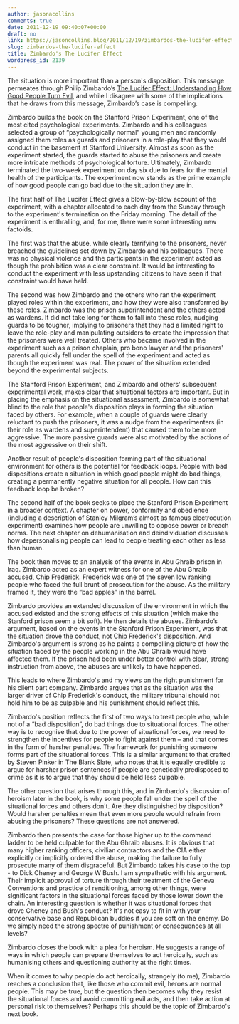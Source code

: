```yaml
---
author: jasonacollins
comments: true
date: 2011-12-19 09:40:07+00:00
draft: no
link: https://jasoncollins.blog/2011/12/19/zimbardos-the-lucifer-effect/
slug: zimbardos-the-lucifer-effect
title: Zimbardo's The Lucifer Effect
wordpress_id: 2139
---
```


The situation is more important than a person's disposition. This message permeates through Philip Zimbardo’s [The Lucifer Effect: Understanding How Good People Turn Evil](http://www.amazon.com/gp/product/0812974441/ref=as_li_ss_tl?ie=UTF8&tag=evolvieconom-20&linkCode=as2&camp=1789&creative=390957&creativeASIN=0812974441), and while I disagree with some of the implications that he draws from this message, Zimbardo’s case is compelling.

Zimbardo builds the book on the Stanford Prison Experiment, one of the most cited psychological experiments. Zimbardo and his colleagues selected a group of “psychologically normal” young men and randomly assigned them roles as guards and prisoners in a role-play that they would conduct in the basement at Stanford University. Almost as soon as the experiment started, the guards started to abuse the prisoners and create more intricate methods of psychological torture. Ultimately, Zimbardo terminated the two-week experiment on day six due to fears for the mental health of the participants. The experiment now stands as the prime example of how good people can go bad due to the situation they are in.

The first half of The Lucifer Effect gives a blow-by-blow account of the experiment, with a chapter allocated to each day from the Sunday through to the experiment's termination on the Friday morning. The detail of the experiment is enthralling, and, for me, there were some interesting new factoids.

The first was that the abuse, while clearly terrifying to the prisoners, never breached the guidelines set down by Zimbardo and his colleagues. There was no physical violence and the participants in the experiment acted as though the prohibition was a clear constraint. It would be interesting to conduct the experiment with less upstanding citizens to have seen if that constraint would have held.

The second was how Zimbardo and the others who ran the experiment played roles within the experiment, and how they were also transformed by these roles. Zimbardo was the prison superintendent and the others acted as wardens. It did not take long for them to fall into these roles, nudging guards to be tougher, implying to prisoners that they had a limited right to leave the role-play and manipulating outsiders to create the impression that the prisoners were well treated. Others who became involved in the experiment such as a prison chaplain, pro bono lawyer and the prisoners' parents all quickly fell under the spell of the experiment and acted as though the experiment was real. The power of the situation extended beyond the experimental subjects.

The Stanford Prison Experiment, and Zimbardo and others' subsequent experimental work, makes clear that situational factors are important. But in placing the emphasis on the situational assessment, Zimbardo is somewhat blind to the role that people's disposition plays in forming the situation faced by others. For example, when a couple of guards were clearly reluctant to push the prisoners, it was a nudge from the experimenters (in their role as wardens and superintendent) that caused them to be more aggressive. The more passive guards were also motivated by the actions of the most aggressive on their shift.

Another result of people's disposition forming part of the situational environment for others is the potential for feedback loops. People with bad dispositions create a situation in which good people might do bad things, creating a permanently negative situation for all people. How can this feedback loop be broken?

The second half of the book seeks to place the Stanford Prison Experiment in a broader context. A chapter on power, conformity and obedience (including a description of Stanley Milgram’s almost as famous electrocution experiment) examines how people are unwilling to oppose power or breach norms. The next chapter on dehumanisation and deindividuation discusses how depersonalising people can lead to people treating each other as less than human.

The book then moves to an analysis of the events in Abu Ghraib prison in Iraq. Zimbardo acted as an expert witness for one of the Abu Ghraib accused, Chip Frederick. Frederick was one of the seven low ranking people who faced the full brunt of prosecution for the abuse. As the military framed it, they were the “bad apples” in the barrel.

Zimbardo provides an extended discussion of the environment in which the accused existed and the strong effects of this situation (which make the Stanford prison seem a bit soft). He then details the abuses. Zimbardo’s argument, based on the events in the Stanford Prison Experiment, was that the situation drove the conduct, not Chip Frederick's disposition. And Zimbardo's argument is strong as he paints a compelling picture of how the situation faced by the people working in the Abu Ghraib would have affected them. If the prison had been under better control with clear, strong instruction from above, the abuses are unlikely to have happened.

This leads to where Zimbardo's and my views on the right punishment for his client part company. Zimbardo argues that as the situation was the larger driver of Chip Frederick's conduct, the military tribunal should not hold him to be as culpable and his punishment should reflect this.

Zimbardo's position reflects the first of two ways to treat people who, while not of a “bad disposition”, do bad things due to situational forces. The other way is to recognise that due to the power of situational forces, we need to strengthen the incentives for people to fight against them – and that comes in the form of harsher penalties. The framework for punishing someone forms part of the situational forces. This is a similar argument to that crafted by Steven Pinker in The Blank Slate, who notes that it is equally credible to argue for harsher prison sentences if people are genetically predisposed to crime as it is to argue that they should be held less culpable.

The other question that arises through this, and in Zimbardo's discussion of heroism later in the book, is why some people fall under the spell of the situational forces and others don't. Are they distinguished by disposition? Would harsher penalties mean that even more people would refrain from abusing the prisoners? These questions are not answered.

Zimbardo then presents the case for those higher up to the command ladder to be held culpable for the Abu Ghraib abuses. It is obvious that many higher ranking officers, civilian contractors and the CIA either explicitly or implicitly ordered the abuse, making the failure to fully prosecute many of them disgraceful. But Zimbardo takes his case to the top - to Dick Cheney and George W Bush. I am sympathetic with his argument. Their implicit approval of torture through their treatment of the Geneva Conventions and practice of renditioning, among other things, were significant factors in the situational forces faced by those lower down the chain. An interesting question is whether it was situational forces that drove Cheney and Bush's conduct? It's not easy to fit in with your conservative base and Republican buddies if you are soft on the enemy. Do we simply need the strong spectre of punishment or consequences at all levels?

Zimbardo closes the book with a plea for heroism. He suggests a range of ways in which people can prepare themselves to act heroically, such as humanising others and questioning authority at the right times.

When it comes to why people do act heroically, strangely (to me), Zimbardo reaches a conclusion that, like those who commit evil, heroes are normal people. This may be true, but the question then becomes why they resist the situational forces and avoid committing evil acts, and then take action at personal risk to themselves? Perhaps this should be the topic of Zimbardo's next book.
